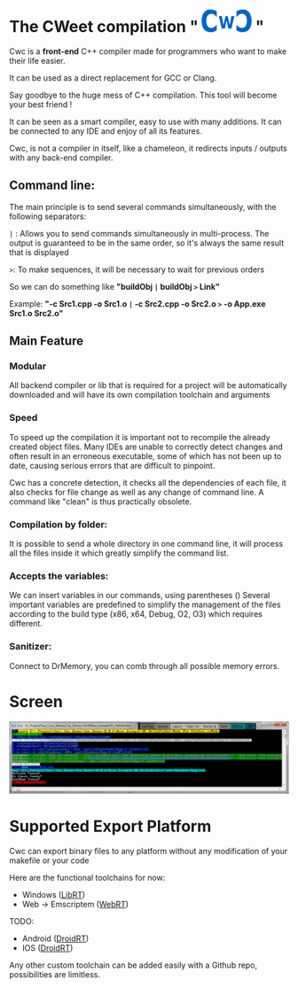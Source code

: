 
# The CWeet compilation " [![Screen Shot](Utils/Cwc_small.png)](https://github.com/Honera/Cwc/blob/master/Tools/Cwc_small.png) "

Cwc is a **front-end** C++ compiler made for programmers who want to make their life easier.

It can be used as a direct replacement for GCC or Clang.

Say goodbye to the huge mess of C++ compilation. This tool will become your best friend !

It can be seen as a smart compiler, easy to use with many additions. It can be connected to any IDE and enjoy of all its features.

Cwc, is not a compiler in itself, like a chameleon, it redirects inputs / outputs with any back-end compiler.


## Command line:

The main principle is to send several commands simultaneously, with the following separators:

`|` : Allows you to send commands simultaneously in multi-process. The output is guaranteed to be in the same order,
so it's always the same result that is displayed

`>`: To make sequences, it will be necessary to wait for previous orders

So we can do something like **"buildObj `|` buildObj `>` Link"**

Example: **"-c Src1.cpp -o Src1.o `|` -c Src2.cpp -o Src2.o `>` -o App.exe Src1.o Src2.o"**


## Main Feature

### Modular
All backend compiler or lib that is required for a project will be automatically downloaded and will have its own
compilation toolchain and arguments


### Speed
To speed up the compilation it is important not to recompile the already created object files.
Many IDEs are unable to correctly detect changes and often result in an erroneous executable, some of which has not
been up to date, causing serious errors that are difficult to pinpoint.

Cwc has a concrete detection, it checks all the dependencies of each file, it also checks for file change as well as
any change of command line. A command like "clean" is thus practically obsolete.

### Compilation by folder:
It is possible to send a whole directory in one command line, it will process all the files inside it
which greatly simplify the command list.

### Accepts the variables:
We can insert variables in our commands, using parentheses ()
Several important variables are predefined to simplify the management of the files according to
the build type (x86, x64, Debug, O2, O3) which requires different.

### Sanitizer:
Connect to DrMemory, you can comb through all possible memory errors.


# Screen

 [![Screen Shot](Utils/Screen.png)](https://github.com/Honera/Cwc/blob/master/Tools/Screen.png)
 
 
 # Supported Export Platform

Cwc can export binary files to any platform without any modification of your makefile or your code

Here are the functional toolchains for now:

* Windows           ([LibRT](https://github.com/VLiance/LibRT))
* Web -> Emscriptem ([WebRT](https://github.com/VLiance/WebRT))

TODO:

* Android           ([DroidRT](https://github.com/VLiance/DroidRT))
* IOS				([DroidRT](https://github.com/VLiance/IRT))

Any other custom toolchain can be added easily with a Github repo, possibilities are limitless.
